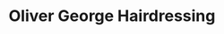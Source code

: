 ---
title: "Oliver George Hairdressing"
url: /chester/oliver-george-hairdressing/
shop: hairdresser
---